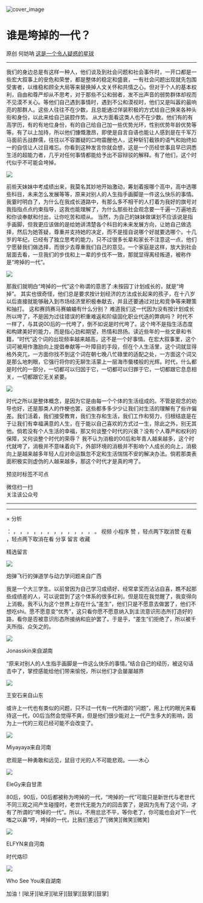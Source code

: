 ![cover_image](https://mmbiz.qpic.cn/mmbiz_jpg/UF0iaTnc0u76sYO8ax0DejNtAcibBsan0zmASyZxmeW8WCaKTdJ6SCsicDRnhX7h4iaweXkD12No9Lx28U9Mg5pr8A/0?wx_fmt=jpeg)

#  谁是垮掉的一代？

原创  何妨呐  [ 这是一个令人疑惑的星球 ](javascript:void\(0\);)

__ _ _ _ _

我们的身边总是有这样一种人，他们谈及到社会问题和社会事件时，一开口都是一些宏大叙事上的安危和荣誉，都是整体的稳定和盛衰，一有社会问题出现就先包围受害者，以维稳和顾全大局等来替换掉人文关怀和共情之心。但对于个人的基本权利，自由和尊严却从不思考，对于那些不公和弱者，发不出声音的弱势群体却视而不见漠不关心。等他们自己遇到事情时，遇到不公和漠视时，他们又是叫嚣的最响亮的那群人。这些人往往不在少数，且总能通过佯装积极的方式给自己换来各种头衔和身份，以此来给自己装腔作势。
从大方面看这类人也不在少数。他们有的有高学历，有的有地位身份，有的自己给自己加一些优势光环，性别优势年龄优势等等。有了以上加持，所以他们慷慨激昂，即使是自言自语也能让人感到是在千军万马面前舌战群儒，往往以不容置疑的口吻震醒他人，这种斩钉截铁的语气和始终如一的自信让人过目难忘。你看到这种发言你就会想，这是一个历经世事且早已洞悉生活的超能力者，几乎对任何事情都能给予出不容辩驳的解释。有了他们，这个时代似乎不可能会垮掉。

![](https://mmbiz.qpic.cn/mmbiz_jpg/UF0iaTnc0u76sYO8ax0DejNtAcibBsan0zibTJBVgtJCc5Rlz6QSs9ZNWicLo8wZBvxKMWGolrQ4U5f8iaeaI9KvXLA/640?wx_fmt=jpeg)

前些天妹妹中考成绩出来，我莫名其妙地开始激动，筹划着报哪个高中，高中选哪些科目，未来怎么发展等等，原来对别人的人生指手画脚是一件这么快乐的事情。我霎时明白了，为什么在我成长道路中，有那么多不相干的人打着为我好的旗号对我指指点点约束指导，这我也能理解了，为什么那些社会观念要一千遍一万遍地去和你谈奉献和付出，让你吃苦和顺从。
当然，为自己的妹妹做谋划不应该说是指手画脚，但我更应该做的是给她讲清楚各个科目的未来发展方向，让她自己做选择，然后为她答疑，尊重并支持她的决定，而不是擅自说哪个好就要选哪个。十几岁的年纪，已经有了独立思考的能力，只不过很多长辈和家长不注意这一点，他们宁愿替我们做选择，而很少去尊重我们自己的意见。一个家庭是这样，放大到社会层面去看，一旦我们的步伐和上一辈的步伐不一致，那就显得离经叛道，被称作是“垮掉的一代”。

![](https://mmbiz.qpic.cn/mmbiz_jpg/UF0iaTnc0u76sYO8ax0DejNtAcibBsan0zLoDxCrtPFpEXSQZCvchjia4RcXPUEIkfQ9ia7gbH2sk1rOZr8tQ4tAxA/640?wx_fmt=jpeg)

那我们就明白“垮掉的一代”这个称谓的意思了:未按园丁计划成长的，就是“垮掉”。
其实也很奇怪，他们总是要求按计划经济的方法成长起来的孩子，在十八岁以后直接就能够融入到市场经济里积极奉献去，并且还要通过对比和竞争等来鞭策和抽打。
这和赛鸽赛马赛蛐蛐有什么分别？  难道我们这一代因为没有按计划成长所以垮了，不是因为过往错误的积重难返和阶级固化职业代迭的弊病吗？
时代不一样了，与其说00后的一代垮了，倒不如说是时代垮了。这个垮不是指生活态度和构建美好的能力，而是指心劲和期望，热情和昂扬。读近些年的一些文章和书籍，“时代”这个词的出现频率越来越高，这不是一个好事情。在宏大叙事里，这个词可被用作激励向上提倡奉献等一叶障目的手段，但在个人生活里，这个词就显得格外突兀，一方面你找不到这个词在朝七晚八忙碌里的适配之处，一方面这个词又是那么地刺眼，它强行将你的无聊生活蒙上一层海市蜃楼般的光辉。时代，什么都是时代的一部分，一切都可以归因于它，一切都可以归罪于它，一切都跟它息息相关，一切都跟它无关紧要。

![](https://mmbiz.qpic.cn/mmbiz_jpg/UF0iaTnc0u76sYO8ax0DejNtAcibBsan0zdbbfbxibZZ3U86QTsylhgCBgZnDXx2FCrhkqBn9iaMpENtcrqJDsLLfA/640?wx_fmt=jpeg)

时代之所以是整体概念，是因为它是由每一个个体的生活组成的。不管是观念的劝导也好，还是那类人的作梗也罢，这些都多多少少让我们对生活的理解有了些许偏差。我们活着，我们接受教育，我们生存和生活，我们工作和努力，归根结底是在于让我们有幸福满意的人生，在于能以自己喜欢的方式过一生，除此之外，别无其他。倘若没有个人生活的幸福，那又何谈整个时代的兴衰？没有个人尊严和权利的保障，又何谈整个时代的荣辱？
我不认为消极的00后和年青人越来越多，这个时代就垮了，消极并不意味着向下，外部环境的消极并不影响个人成长的向上，消极向上是越来越多年轻人应对命运飘忽不定和生活惴惴不安的解决办法。倘若那类表面积极实则虚伪的人越来越多，那这个时代才是真的垮了。

  

预览时标签不可点

微信扫一扫  
关注该公众号





****



****



×  分析

：  ，  ，  ，  ，  ，  ，  ，  ，  ，  ，  ，  ，  。  视频  小程序  赞  ，轻点两下取消赞  在看  ，轻点两下取消在看
分享  留言  收藏

精选留言

![](http://wx.qlogo.cn/mmopen/PiajxSqBRaEJib2X97evIo7bgW4plMbXoKUAfDnKHGPeYnT8dIRwyVlFdEmvf8e13lbVpOySrLZPeWm6bgPsFJWutxGria9EK83CDsoYW04ibaibGKYXSBQ3OMqWCHPXexvKv/64)

炮弹飞行的弹道学与动力学问题来自广西

我是一个大三学生。以前曾因为自己学习成绩好、经常拿奖而沾沾自喜，瞧不起那些成绩差的人，可以说尝到了这个体系的很多红利。但是现在我觉醒了，我变得向上消极。我不认为这个世界上存在什么“差生”，他们只是不愿意去做罢了，他们不想吃shi。愿不愿意变“优秀”，这只看你愿不愿意纳入到主流意识形态所打造好的路，看你是否被意识形态所接纳和庇护罢了。于是乎，“差生”们拒绝了，所以被千夫所指、众矢之的。

![](http://wx.qlogo.cn/mmopen/PiajxSqBRaEIx54X6UTvDzxDxHOjHXgibLZZl5iaJHzVD82bdG4icZn2PIMm4KHFaYFpNvxI8xuibp7C6pQff4nkJxDNsQSvEptoGZujPs8JP0fmD023qsO5LarmCSYnp4hFz/64)

Jonasskin来自湖南

“原来对别人的人生指手画脚是一件这么快乐的事情。”结合自己的经历，被这句话击中了，掌控感能给他们带来愉悦，所以他们才会屡屡越界

![](http://wx.qlogo.cn/mmopen/ajNVdqHZLLC4ncts59fDOdLcXtMDiaOx2q1Rt2hTno8nj36H1ialsvPr80231m8qxOTfHML6IxSHGP9I9vTAiaD62FR9vmAKaWHbBhn7mItE35eM7cgzqO1ZAH2OP6k9s9W/64)

王安石来自山东

或许上一代也有类似的问题，只不过一代有一代所谓的“问题”，用上代的眼光来看待这一代，00后当然会觉得不爽，但是他们很少能对上一代产生多大的影响，因为上一代的三观已经可能不会改变了。

![](http://wx.qlogo.cn/mmopen/PiajxSqBRaEKVsRLn315kSbw8a8zg2rtdcZ17ImkkHiania8AXrleicL0teszE39MDRSFDC5jiagn8ticArNtyo8S4mUyemZicPGhpaPkwYyLRvQD0dk3jiaUu1l8wLEpbYbDWXL/64)

Miyayaya来自河南

悲观是一种勇敢和远见，鼠目寸光的人不可能悲观。——木心

![](http://wx.qlogo.cn/mmopen/ajNVdqHZLLBYoBUzcVpyjSDq9KfL4kVHIiaic6Qc4B3K94ERgxTqyoGYrn7Q8vibfibicerWApQ2B5iaxuh8VNsFCKgw/64)

EleGy来自甘肃

80后，90后，00后都被称为垮掉的一代，“垮掉的一代”可能只是新世代与老世代不同三观之间产生碰撞时，老世代无能为力的回击罢了，是因为先有了这个词，才有了所谓的“垮掉的一代”。所以，不用忿忿不平，等你老了，你可能也会对下一代嗤之以鼻“哼，垮掉的一代，比我们差远了”[微笑][微笑][微笑]

![](http://wx.qlogo.cn/mmopen/KHvxKg8z8Ehm7qU8RD1uvsTXOP0AicGZTTvrJ68V1a37ZwlIZoDP9IicicvnsdC9yt3AawpaibcF2kibK2D3WU48VpGu5iakds1H1RVR8CSdBtTStIAKqKficcuM0bialFZbjbYM/64)

ELFYN来自河南

时代烙印

![](http://wx.qlogo.cn/mmopen/PiajxSqBRaEJYP3mPVibkdOSwJ351DUSvl2KW8KqnJYn7Fibqgmef5zZnicrWkx53Ug4R9yyCaBNcFY4qVbmoANmz3VUDCGEs4o5gibSZSaNjXp4EKFuoHVcQgpSK2ico6KoibG/64)

Who See You来自湖南

加油！[呲牙][呲牙][呲牙][鼓掌][鼓掌][鼓掌]

